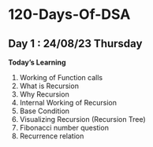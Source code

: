 # 120-Days-Of-DSA

## Day 1 : 24/08/23 Thursday

************Today’s Learning************

1. Working of Function calls
2. What is Recursion
3. Why Recursion
4. Internal Working of Recursion
5. Base Condition
6. Visualizing Recursion (Recursion Tree)
7. Fibonacci number question 
8. Recurrence relation